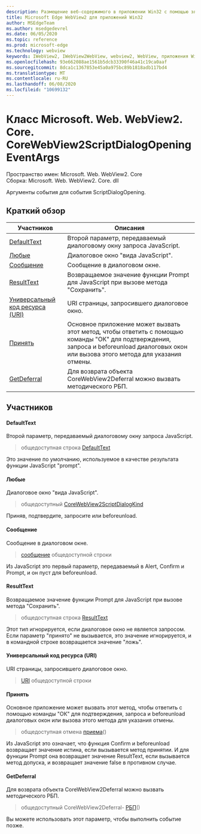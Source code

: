 ```yaml
---
description: Размещение веб-содержимого в приложении Win32 с помощью элемента управления Microsoft Edge WebView2
title: Microsoft Edge WebView2 для приложений Win32
author: MSEdgeTeam
ms.author: msedgedevrel
ms.date: 06/05/2020
ms.topic: reference
ms.prod: microsoft-edge
ms.technology: webview
keywords: IWebView2, IWebView2WebView, webview2, WebView, приложения Win32, Win32, EDGE, ICoreWebView2, ICoreWebView2Controller, элемент управления "веб-браузер", HTML Edge
ms.openlocfilehash: 93e662088ae1561b5dcb33390f46a41c19ca0aaf
ms.sourcegitcommit: 8dca1c1367853e45a0a975bc89b1818adb117bd4
ms.translationtype: MT
ms.contentlocale: ru-RU
ms.lasthandoff: 06/08/2020
ms.locfileid: "10699132"
---
```

# Класс Microsoft. Web. WebView2. Core. CoreWebView2ScriptDialogOpeningEventArgs 

Пространство имен: Microsoft. Web. WebView2. Core \
Сборка: Microsoft. Web. WebView2. Core. dll

Аргументы события для события ScriptDialogOpening.

## Краткий обзор

 Участников                        | Описания
--------------------------------|---------------------------------------------
[DefaultText](#defaulttext) | Второй параметр, передаваемый диалоговому окну запроса JavaScript.
[Любые](#kind) | Диалоговое окно "вида JavaScript".
[Сообщение](#message) | Сообщение в диалоговом окне.
[ResultText](#resulttext) | Возвращаемое значение функции Prompt для JavaScript при вызове метода "Сохранить".
[Универсальный код ресурса (URI)](#uri) | URI страницы, запросившего диалоговое окно.
[Принять](#accept) | Основное приложение может вызвать этот метод, чтобы ответить с помощью команды "ОК" для подтверждения, запроса и beforeunload диалоговых окон или вызова этого метода для указания отмены.
[GetDeferral](#getdeferral) | Для возврата объекта CoreWebView2Deferral можно вызвать методического РБП.

## Участников

#### DefaultText 

Второй параметр, передаваемый диалоговому окну запроса JavaScript.

> общедоступная строка [DefaultText](#defaulttext)

Это значение по умолчанию, используемое в качестве результата функции JavaScript "prompt".

#### Любые 

Диалоговое окно "вида JavaScript".

> общедоступный [CoreWebView2ScriptDialogKind](#kind)

Приняв, подтвердите, запросите или beforeunload.

#### Сообщение 

Сообщение в диалоговом окне.

> [сообщение](#message) общедоступной строки

Из JavaScript это первый параметр, передаваемый в Alert, Confirm и Prompt, и он пуст для beforeunload.

#### ResultText 

Возвращаемое значение функции Prompt для JavaScript при вызове метода "Сохранить".

> общедоступная строка [ResultText](#resulttext)

Этот тип игнорируется, если диалоговое окно не является запросом. Если параметр "принято" не вызывается, это значение игнорируется, и в командной строке возвращается значение "ложь".

#### Универсальный код ресурса (URI) 

URI страницы, запросившего диалоговое окно.

> [URI](#uri) общедоступной строки

#### Принять 

Основное приложение может вызвать этот метод, чтобы ответить с помощью команды "ОК" для подтверждения, запроса и beforeunload диалоговых окон или вызова этого метода для указания отмены.

> общедоступная отмена [приема](#accept)()

Из JavaScript это означает, что функция Confirm и beforeunload возвращает значение истина, если вызывается метод принятии. И для функции Prompt она возвращает значение ResultText, если вызывается метод допуска, и возвращает значение false в противном случае.

#### GetDeferral 

Для возврата объекта CoreWebView2Deferral можно вызвать методического РБП.

> общедоступный CoreWebView2Deferral- [РБП](#getdeferral)()

Вы можете использовать этот параметр, чтобы выполнить событие позже.


